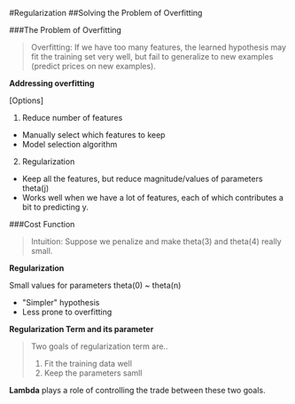 #Regularization
##Solving the Problem of Overfitting

###The Problem of Overfitting
>Overfitting: If we have too many features, the learned hypothesis may fit the training set very well, but fail to generalize to new examples (predict prices on new examples).


__Addressing overfitting__

[Options]

1. Reduce number of features
  - Manually select which features to keep
  - Model selection algorithm
2. Regularization
  - Keep all the features, but reduce magnitude/values of parameters theta(j)
  - Works well when we have a lot of features, each of which contributes a bit to predicting y.


###Cost Function
>Intuition: Suppose we penalize and make theta(3) and theta(4) really small.

__Regularization__

Small values for parameters theta(0) ~ theta(n)
- "Simpler" hypothesis
- Less prone to overfitting

__Regularization Term and its parameter__

>Two goals of regularization term are..
> 1. Fit the training data well
> 2. Keep the parameters samll

__Lambda__ plays a role of controlling the trade between these two goals.
